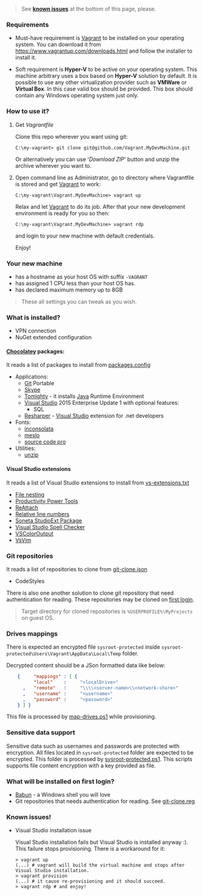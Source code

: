 > See **[known issues](#known-issues)** at the bottom of this page, please.

### Requirements

* Must-have requirement is [Vagrant] to be installed on your operating system.
  You can download it from https://www.vagrantup.com/downloads.html
  and follow the installer to install it.

* Soft requirement is **Hyper-V** to be active on your operating system.
  This machine arbitrary uses a box based on **Hyper-V** solution by default.
  It is possible to use any other virtualization provider such as **VMWare**
  or **Virtual Box**. In this case valid box should be provided.
  This box should contain any Windows operating system just only.

### How to use it?

1. Get _Vagrantfile_

   Clone this repo wherever you want using git:

   ```shell
   C:\my-vagrant> git clone git@github.com/Vagrant.MyDevMachine.git
   ```

   Or alternatively you can use '_Download ZIP_' button
   and unzip the archive wherever you want to.

2. Open command line as Administrator,
   go to directory where Vagrantfile is stored
   and get [Vagrant] to work:

   ```shell
   C:\my-vagrant\Vagrant.MyDevMachine> vagrant up
   ```

   Relax and let [Vagrant] to do its job.
   After that your new development environment is ready for you so then:

   ```shell
   C:\my-vagrant\Vagrant.MyDevMachine> vagrant rdp
   ```

   and login to your new machine with default credentials.

   Enjoy!

### Your new machine

* has a hostname as your host OS with suffix `-VAGRANT`
* has assigned 1 CPU less than your host OS has.
* has declared maximum memory up to 8GB

> These all settings you can tweak as you wish.

### What is installed?

* VPN connection
* NuGet extended configuration

#### [Chocolatey] packages:

It reads a list of packages to install from
[packages.config](../master/provision/choco/packages.config)

* Applications:
  * [Git] Portable
  * [Skype]
  * [Tomighty] - it installs [Java] Runtime Environment
  * [Visual Studio] 2015 Enterprise Update 1 with optional features:
    * SQL
  * [Resharper] - [Visual Studio] extension for .net developers
* Fonts:
  * [inconsolata]
  * [meslo]
  * [source code pro]
* Utilities:
  * [unzip]

#### Visual Studio extensions

It reads a list of Visual Studio extensions to install from
[vs-extensions.txt](../master/provision/vs-extensions.txt)

* [File nesting]
* [Productivity Power Tools]
* [ReAttach]
* [Relative line numbers]
* [Soneta StudioExt Package]
* [Visual Studio Spell Checker]
* [VSColorOutput]
* [VsVim]

### Git repositories

It reads a list of repositories to clone from
[git-clone.json](../master/sysroot/Users/vagrant/MyProjects/git-clone.json)

* CodeStyles

There is also one another solution to clone git repository
that need authentication for reading.
These repositories may be cloned on [first login](#what-will-be-installed-on-first-login).

> Target directory for cloned repositories is `%USERPROFILE%\MyProjects` on guest OS.

### Drives mappings

There is expected an encrypted file `sysroot-protected`
inside `sysroot-protected\Users\Vagrant\AppData\Local\Temp` folder.

Decrypted content should be a JSon formatted data like below:

```json
    {     "mappings" : [ {
          "local"    :     "<localDrive>"
      ,   "remote"   :     "\\\\<server-name>\\<network-share>"
      ,   "username" :     "<username>"
      ,   "password" :     "<password>"
    } ] }
```

This file is processed by
[map-drives.ps1](../master/provision/powershell/map-drives.ps1) while provisioning.

### Sensitive data support

Sensitive data such as usernames and passwords are protected with encryption.
All files located in `sysroot-protected` folder are expected to be encrypted.
This folder is processed by
[sysroot-protected.ps1](../provisioning/powershell/sysroot-protected.ps1).
This scripts supports file content encryption with a key provided as file.

### What will be installed on first login?

* [Babun] - a Windows shell you will love
* Git repositories that needs authentication for reading.
  See [git-clone.reg](../master/provision/registry/git-clone.reg)

### Known issues!

* Visual Studio installation issue

  Visual Studio installation fails but Visual Studio is installed anyway :).
  This failure stops provisioning.
  There is a workaround for it:

  ```shell
  > vagrant up
  (...) # vagrant will build the virtual machine and stops after Visual Studio installation.
  > vagrant provision
  (...) # it cause re-provisioning and it should succeed.
  > vagrant rdp # and enjoy!
  ```

[Babun]: http://babun.github.io
[Chocolatey]: https://chocolatey.org
[Git]: https://git-scm.com/
[inconsolata]: http://www.levien.com/type/myfonts/inconsolata.html
[Java]: http://www.java.com
[meslo]: https://github.com/andreberg/Meslo-Font
[Resharper]: https://www.jetbrains.com/resharper/
[Skype]: http://www.skype.com
[source code pro]: http://adobe-fonts.github.io/source-code-pro/
[Tomighty]: http://www.tomighty.org
[unzip]: http://www.info-zip.org/UnZip.html
[Vagrant]: https://www.vagrantup.com
[Visual Studio]: https://www.visualstudio.com

[File nesting]: http://visualstudiogallery.msdn.microsoft.com/3ebde8fb-26d8-4374-a0eb-1e4e2665070c
[Productivity Power Tools]: http://visualstudiogallery.msdn.microsoft.com/d0d33361-18e2-46c0-8ff2-4adea1e34fef
[ReAttach]: http://visualstudiogallery.msdn.microsoft.com/8cccc206-b9de-42ef-8f5a-160ad0f017ae
[Relative line numbers]: http://visualstudiogallery.msdn.microsoft.com/74d68e2b-ff64-4c51-a2ed-d8b164eee858
[Soneta StudioExt Package]: http://visualstudiogallery.msdn.microsoft.com/d0a1ac45-15b9-4471-acaf-df650bf937d5
[Visual Studio Spell Checker]: http://visualstudiogallery.msdn.microsoft.com/a23de100-31a1-405c-b4b7-d6be40c3dfff
[VSColorOutput]: http://visualstudiogallery.msdn.microsoft.com/f4d9c2b5-d6d7-4543-a7a5-2d7ebabc2496
[VsVim]: http://visualstudiogallery.msdn.microsoft.com/59ca71b3-a4a3-46ca-8fe1-0e90e3f79329
